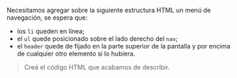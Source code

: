Necesitamos agregar sobre la siguiente estructura HTML un menú de navegación, se espera que:

* los `li` queden en línea;
* el `ul` quede posicionado sobre el lado derecho del `nav`;
* el `header` quede de fijado en la parte superior de la pantalla y por encima de cualquier otro elemento si lo hubiera.

> Creá el código HTML que acabamos de describir.
